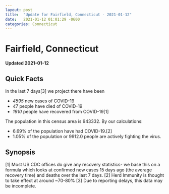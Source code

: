 ```yaml
---
layout: post
title:  "Update for Fairfield, Connecticut - 2021-01-12"
date:   2021-01-12 01:01:29 -0600
categories: Connecticut
---
```


# Fairfield, Connecticut
#### Updated 2021-01-12

## Quick Facts

In the last 7 days[3] we project there have been
- *4595* new cases of COVID-19
- *47* people have died of COVID-19
- *1910* people have recovered from COVID-19[1]

The population in this census area is 943332. By our calculations:
- 6.69% of the population have had COVID-19.[2]
- 1.05% of the population or 9912.0 people are actively fighting the virus.

## Synopsis




[1] Most US CDC offices do give any recovery statistics- we base this on a formula which looks at confirmed new cases
15 days ago (the average recovery time) and deaths over the last 7 days.
[2] Herd Immunity is thought to take effect at around ~70-80%
[3] Due to reporting delays, this data may be incomplete. 
    